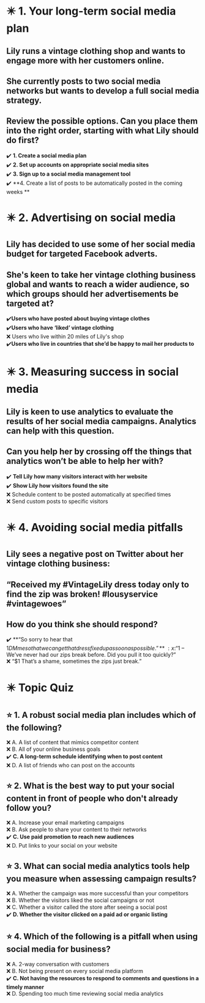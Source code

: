 # :eight_pointed_black_star: 1. Your long-term social media plan

## Lily runs a vintage clothing shop and wants to engage more with her customers online.

## She currently posts to two social media networks but wants to develop a full social media strategy.

## Review the possible options. Can you place them into the right order, starting with what Lily should do first?

:heavy_check_mark: **1. Create a social media plan**\
:heavy_check_mark: **2. Set up accounts on appropriate social media sites**\
:heavy_check_mark: **3. Sign up to a social media management tool**\
:heavy_check_mark: **4. Create a list of posts to be automatically posted in the coming weeks **

# :eight_pointed_black_star: 2. Advertising on social media

## Lily has decided to use some of her social media budget for targeted Facebook adverts.

## She's keen to take her vintage clothing business global and wants to reach a wider audience, so which groups should her advertisements be targeted at?

:heavy_check_mark:**Users who have posted about buying vintage clothes**\
:heavy_check_mark:**Users who have ‘liked’ vintage clothing**\
:x: Users who live within 20 miles of Lily's shop\
:heavy_check_mark:**Users who live in countries that she’d be happy to mail her products to**

# :eight_pointed_black_star: 3. Measuring success in social media

## Lily is keen to use analytics to evaluate the results of her social media campaigns. Analytics can help with this question.

## Can you help her by crossing off the things that analytics won’t be able to help her with?

:heavy_check_mark: **Tell Lily how many visitors interact with her website**\
:heavy_check_mark: **Show Lily how visitors found the site**\
:x: Schedule content to be posted automatically at specified times\
:x: Send custom posts to specific visitors

# :eight_pointed_black_star: 4. Avoiding social media pitfalls

## Lily sees a negative post on Twitter about her vintage clothing business:

## “Received my #VintageLily dress today only to find the zip was broken! #lousyservice #vintagewoes”

## How do you think she should respond?

:heavy_check_mark: **“So sorry to hear that $1 DM me so that we can get that dress fixed up as soon as possible.”**\
:x: “$1 – We’ve never had our zips break before. Did you pull it too quickly?”\
:x: “$1 That’s a shame, sometimes the zips just break.”

# :eight_pointed_black_star: Topic Quiz

## :star: 1. A robust social media plan includes which of the following?

:x: A. A list of content that mimics competitor content\
:x: B. All of your online business goals\
:heavy_check_mark: **С. A long-term schedule identifying when to post content**\
:x: D. A list of friends who can post on the accounts

## :star: 2. What is the best way to put your social content in front of people who don't already follow you?

:x: A. Increase your email marketing campaigns\
:x: B. Ask people to share your content to their networks\
:heavy_check_mark: **C. Use paid promotion to reach new audiences**\
:x: D. Put links to your social on your website

## :star: 3. What can social media analytics tools help you measure when assessing campaign results?

:x: A. Whether the campaign was more successful than your competitors\
:x: B. Whether the visitors liked the social campaigns or not\
:x: C. Whether a visitor called the store after seeing a social post\
:heavy_check_mark: **D. Whether the visitor clicked on a paid ad or organic listing**

## :star: 4. Which of the following is a pitfall when using social media for business?

:x: A. 2-way conversation with customers\
:x: B. Not being present on every social media platform\
:heavy_check_mark: **C. Not having the resources to respond to comments and questions in a timely manner**\
:x: D. Spending too much time reviewing social media analytics